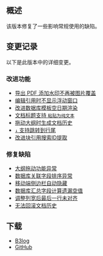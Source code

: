 ## 概述

该版本修复了一些影响常规使用的缺陷。

## 变更记录

以下是此版本中的详细变更。

### 改进功能

* [导出 PDF 添加水印不再被图片覆盖](https://github.com/siyuan-note/siyuan/issues/10818)
* [编辑引用时不显示浮动窗口](https://github.com/siyuan-note/siyuan/issues/10821)
* [改进数据库模板空日期渲染](https://github.com/siyuan-note/siyuan/issues/10830)
* [文档标题支持 `粘贴为纯文本`](https://github.com/siyuan-note/siyuan/issues/10832)
* [拖动大纲时生成文档历史](https://github.com/siyuan-note/siyuan/issues/10834)
* [`↓` 支持跳转到行尾](https://github.com/siyuan-note/siyuan/issues/10847)
* [改进块引用搜索ID提取](https://github.com/siyuan-note/siyuan/issues/10848)

### 修复缺陷

* [大纲拖动功能异常](https://github.com/siyuan-note/siyuan/issues/10828)
* [数据库关联字段排序异常](https://github.com/siyuan-note/siyuan/issues/10835)
* [移动端侧边栏自动隐藏](https://github.com/siyuan-note/siyuan/issues/10837)
* [数据库汇总字段计算遗漏空值](https://github.com/siyuan-note/siyuan/issues/10843)
* [调整列宽后最后一行未对齐](https://github.com/siyuan-note/siyuan/issues/10844)
* [无法回滚文档历史](https://github.com/siyuan-note/siyuan/issues/10846)

## 下载

* [B3log](https://b3log.org/siyuan/download.html)
* [GitHub](https://github.com/siyuan-note/siyuan/releases)
